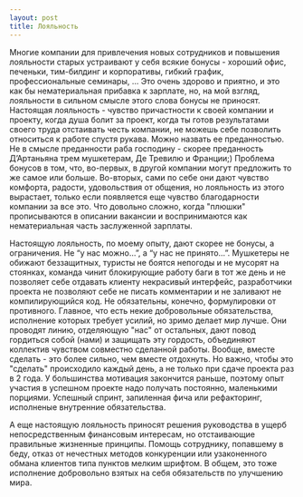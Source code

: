 ```yaml
---
layout: post
title: Лояльность
---
```


Многие компании для привлечения новых сотрудников и повышения лояльности старых устраивают у себя всякие бонусы - хороший офис, печеньки, тим-билдинг и корпоративы, гибкий график, профессиональные семинары, … Это очень здорово и приятно, и это как бы нематериальная прибавка к зарплате, но, на мой взгляд, лояльности в сильном смысле этого слова бонусы не приносят.
Настоящая лояльность - чувство причастности к своей компании и проекту, когда душа болит за проект, когда ты готов результатами своего труда отстаивать честь компании, не можешь себе позволить относиться к работе спустя рукава. Можно назвать ее преданностью. Не в смысле преданности раба господину - скорее преданность Д’Артаньяна трем мушкетерам, Де Тревилю и Франции;)
Проблема бонусов в том, что, во-первых, в другой компании могут предложить то же самое или больше. Во-вторых, сами по себе они дают чувство комфорта, радости, удовольствия от общения, но лояльность из этого вырастает, только если появляется еще чувство благодарности компании за все это. Что довольно сложно, когда "плюшки" прописываются в описании вакансии и воспринимаются как нематериальная часть заслуженной зарплаты.

Настоящую лояльность, по моему опыту, дают скорее не бонусы, а ограничения. Не “у нас можно…”, а “у нас не принято…”. Мушкетеры не обижают беззащитных, туристы не боятся непогоды и не мусорят на стоянках, команда чинит блокирующие работу баги в тот же день и не позволяет себе отдавать клиенту некрасивый интерфейс, разработчики проекта не позволяют себе не писать комментарии и не заливают не компилирующийся код.
Не обязательны, конечно, формулировки от противного. Главное, что есть некие добровольные обязательства, исполнение которых требует усилий, но зримо делает мир лучше. Они проводят линию, отделяющую "нас" от остальных, дают повод гордиться собой (нами) и защищать эту гордость, объединяют коллектив чувством совместно сделанной работы.
Вообще, вместе сделать - это более сильно, чем вместе отдохнуть. Но важно, чтобы это "сделать" происходило каждый день, а не только при сдаче проекта раз в 2 года. У большинства мотивация закончится раньше, поэтому опыт участия в успешном проекте надо получать постоянно, маленькими порциями. Успешный спринт, запиленная фича или рефакторинг, исполненые внутренние обязательства.

А еще настоящую лояльность приносят решения руководства в ущерб непосредственным финансовым интересам, но отстаивающие правильные жизненные принципы. Помощь сотруднику, попавшему в беду, отказ от нечестных методов конкуренции или узаконенного обмана клиентов типа пунктов мелким шрифтом. В общем, это тоже исполнение добровольно взятых на себя обязательств по улучшению мира.
